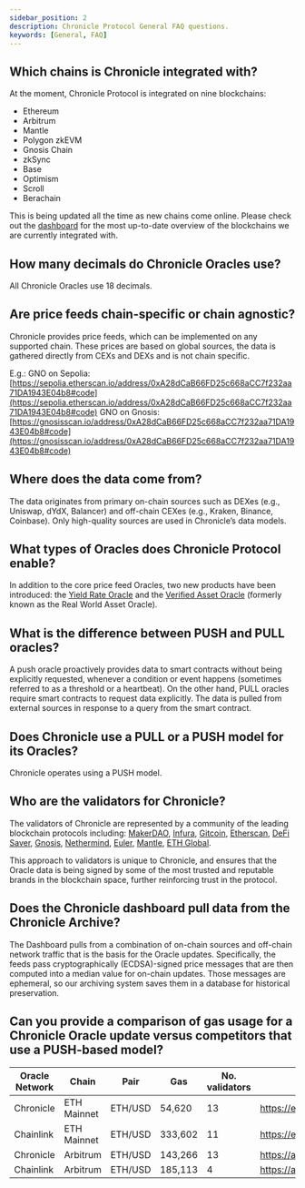 ```yaml
---
sidebar_position: 2
description: Chronicle Protocol General FAQ questions.
keywords: [General, FAQ]
---
```


## Which chains is Chronicle integrated with?

At the moment, Chronicle Protocol is integrated on nine blockchains:

- Ethereum
- Arbitrum
- Mantle
- Polygon zkEVM
- Gnosis Chain
- zkSync
- Base
- Optimism
- Scroll
- Berachain

This is being updated all the time as new chains come online. Please check out the [dashboard](https://chroniclelabs.org/dashboard/oracles) for the most up-to-date overview of the blockchains we are currently integrated with.

## How many decimals do Chronicle Oracles use?

All Chronicle Oracles use 18 decimals.

## Are price feeds chain-specific or chain agnostic?

Chronicle provides price feeds, which can be implemented on any supported chain. These prices are based on global sources, the data is gathered directly from CEXs and DEXs and is not chain specific.

E.g.: GNO on Sepolia: [https://sepolia.etherscan.io/address/0xA28dCaB66FD25c668aCC7f232aa71DA1943E04b8#code](https://sepolia.etherscan.io/address/0xA28dCaB66FD25c668aCC7f232aa71DA1943E04b8#code)
GNO on Gnosis: [https://gnosisscan.io/address/0xA28dCaB66FD25c668aCC7f232aa71DA1943E04b8#code](https://gnosisscan.io/address/0xA28dCaB66FD25c668aCC7f232aa71DA1943E04b8#code)

## Where does the data come from?

The data originates from primary on-chain sources such as DEXes (e.g., Uniswap, dYdX, Balancer) and off-chain CEXes (e.g., Kraken, Binance, Coinbase). Only high-quality sources are used in Chronicle’s data models.

## What types of Oracles does Chronicle Protocol enable?
In addition to the core price feed Oracles, two new products have been introduced: the [Yield Rate Oracle](https://chroniclelabs.org/blog/the-yield-rate-oracle) and the [Verified Asset Oracle](https://chroniclelabs.org/blog/m-0-and-chronicle-raising-the-standard-in-collateral-verification-with-the-rwa-oracle) (formerly known as the Real World Asset Oracle).

## What is the difference between PUSH and PULL oracles?

A push oracle proactively provides data to smart contracts without being explicitly requested, whenever a condition or event happens (sometimes referred to as a threshold or a heartbeat). On the other hand, PULL oracles require smart contracts to request data explicitly. The data is pulled from external sources in response to a query from the smart contract.

## Does Chronicle use a PULL or a PUSH model for its Oracles?

Chronicle operates using a PUSH model.

## Who are the validators for Chronicle?

The validators of Chronicle are represented by a community of the leading blockchain protocols including:
[MakerDAO](https://makerdao.com), [Infura](https://www.infura.io/), [Gitcoin](https://www.gitcoin.co/), [Etherscan](https://etherscan.io/), [DeFi Saver](https://defisaver.com/), [Gnosis](https://www.gnosis.io/), [Nethermind](https://www.nethermind.io/), [Euler](https://www.euler.finance/), [Mantle](https://www.mantle.xyz/), [ETH Global](https://ethglobal.com/).

This approach to validators is unique to Chronicle, and ensures that the Oracle data is being signed by some of the most trusted and reputable brands in the blockchain space, further reinforcing trust in the protocol.

## Does the Chronicle dashboard pull data from the Chronicle Archive?

The Dashboard pulls from a combination of on-chain sources and off-chain network traffic that is the basis for the Oracle updates. Specifically, the feeds pass cryptographically (ECDSA)-signed price messages that are then computed into a median value for on-chain updates. Those messages are ephemeral, so our archiving system saves them in a database for historical preservation.

## Can you provide a comparison of gas usage for a Chronicle Oracle update versus competitors that use a PUSH-based model?

| Oracle Network | Chain | Pair | Gas | No. validators | Etherscan link |
| ------------- | ------------- | ------------- | ------------- | ------------- | ------------- |
| Chronicle |ETH Mainnet | ETH/USD| 54,620 | 13 | https://etherscan.io/tx/0xf365e0c8def94e3aa666dd443ad10c7b86d9bf55b74878e42cf42e9f5b56fdf3 |
| Chainlink |ETH Mainnet | ETH/USD| 333,602 | 11 | https://etherscan.io/tx/0xe236f406773bd2049549131646cda58497a1a9cb9c03fd624a5552fdd1503bd3 |
| Chronicle | Arbitrum | ETH/USD| 143,266 | 13 | https://arbiscan.io/tx/0xf9e83b4515303b22bbae8274f5b4e3c7b64c988c3b026d40b0984075913609d9 |
| Chainlink | Arbitrum | ETH/USD| 185,113 | 4 | https://arbiscan.io/tx/0xfd7a955985634bba3e26a5820aa277479be096b0695872eee0ccf1b7728b3774 |